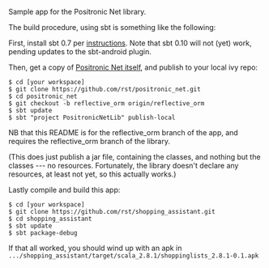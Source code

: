 Sample app for the Positronic Net library.

The build procedure, using sbt is something like the following:

First, install sbt 0.7 per [instructions](http://code.google.com/p/simple-build-tool/wiki/Setup).  Note that sbt 0.10 will not (yet) work, pending updates to the sbt-android plugin.

Then, get a copy of [Positronic Net itself](https://github.com/rst/positronic_net), and publish to your local ivy repo:

    $ cd [your workspace]
    $ git clone https://github.com/rst/positronic_net.git
    $ cd positronic_net
    $ git checkout -b reflective_orm origin/reflective_orm
    $ sbt update
    $ sbt "project PositronicNetLib" publish-local

NB that this README is for the reflective_orm branch of the app, and requires
the reflective_orm branch of the library.  

(This does just publish a jar file, containing the classes, and nothing but
the classes --- no resources.  Fortunately, the library doesn't declare any
resources, at least not yet, so this actually works.)

Lastly compile and build this app:

    $ cd [your workspace]
    $ git clone https://github.com/rst/shopping_assistant.git
    $ cd shopping_assistant
    $ sbt update
    $ sbt package-debug

If that all worked, you should wind up with an apk in `.../shopping_assistant/target/scala_2.8.1/shoppinglists_2.8.1-0.1.apk`
